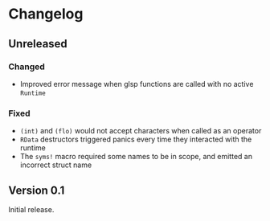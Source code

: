 # Changelog

## Unreleased

### Changed

- Improved error message when glsp functions are called with no active `Runtime`

### Fixed

- `(int)` and `(flo)` would not accept characters when called as an operator
- `RData` destructors triggered panics every time they interacted with the runtime
- The `syms!` macro required some names to be in scope, and emitted an incorrect struct name

## Version 0.1 

Initial release.
